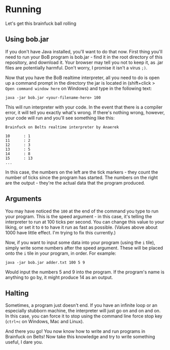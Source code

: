 # Running
Let's get this brainfuck ball rolling

## Using bob.jar
If you don't have Java installed, you'll want to do that now. First thing you'll need to run your BoB program is bob.jar - find it in the root directory of this repository, and download it. Your browser may tell you not to keep it, as .jar files are potentially harmful. Don't worry, I promise it isn't a virus `;)`.

Now that you have the BoB realtime interpreter, all you need to do is open up a command prompt in the directory the jar is located in (shift+click > `Open command window here` on Windows) and type in the following text:
```
java -jar bob.jar <your-filename-here> 100
```
This will run interpreter with your code. In the event that there is a compiler error, it will tell you exactly what's wrong. If there's nothing wrong, however, your code will run and you'll see something like this:
```
Brainfuck on Belts realtime interpreter by Anaerek

10      : 1
11      : 2
12      : 3
13      : 5
14      : 8
15      : 13
...
```
In this case, the numbers on the left are the tick markers - they count the number of ticks since the program has started. The numbers on the right are the output - they're the actual data that the program produced.

## Arguments
You may have noticed the `100` at the end of the command you type to run your program. This is the speed argument - in this case, it's telling the interpreter to run at 100 ticks per second. You can change this value to your liking, or set it to `0` to have it run as fast as possible. (Values above about 1000 have little effect. I'm trying to fix this currently.)

Now, if you want to input some data into your program (using the `i` tile), simply write some numbers after the speed argument. These will be placed onto the `i` tile in your program, in order. For example:
```
java -jar bob.jar adder.txt 100 5 9
```
Would input the numbers 5 and 9 into the program. If the program's name is anything to go by, it might produce 14 as an output.

## Halting
Sometimes, a program just doesn't end. If you have an infinite loop or an especially stubborn machine, the interpreter will just go on and on and on. In this case, you can force it to stop using the command line force stop key (`ctrl+c` on Windows, Mac and Linux).

And there you go! You now know how to write and run programs in Brainfuck on Belts! Now take this knowledge and try to write something useful, I dare you.
